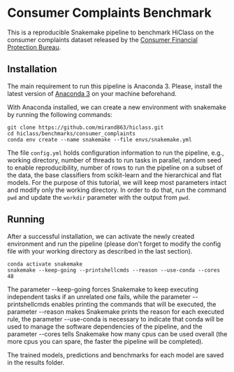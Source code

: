 # Consumer Complaints Benchmark

This is a reproducible Snakemake pipeline to benchmark HiClass on the consumer complaints dataset released by the [Consumer Financial Protection Bureau](https://www.consumerfinance.gov/data-research/consumer-complaints/).

## Installation

The main requirement to run this pipeline is Anaconda 3. Please, install the latest version of [Anaconda 3](https://www.anaconda.com/products/distribution) on your machine beforehand.

With Anaconda installed, we can create a new environment with snakemake by running the following commands:

```
git clone https://github.com/mirand863/hiclass.git
cd hiclass/benchmarks/consumer_complaints
conda env create --name snakemake --file envs/snakemake.yml
```

The file `config.yml` holds configuration information to run the pipeline, e.g., working directory, number of threads to run tasks in parallel, random seed to enable reproducibility, number of rows to run the pipeline on a subset of the data, the base classifiers from scikit-learn and the hierarchical and flat models. For the purpose of this tutorial, we will keep most parameters intact and modify only the working directory. In order to do that, run the command `pwd` and update the `workdir` parameter with the output from `pwd`.

## Running

After a successful installation, we can activate the newly created environment and run the pipeline (please don't forget to modify the config file with your working directory as described in the last section).

```
conda activate snakemake
snakemake --keep-going --printshellcmds --reason --use-conda --cores 48
```

The parameter --keep-going forces Snakemake to keep executing independent tasks if an unrelated one fails, while the parameter --printshellcmds enables printing the commands that will be executed, the parameter --reason makes Snakemake prints the reason for each executed rule, the parameter --use-conda is necessary to indicate that conda will be used to manage the software dependencies of the pipeline, and the parameter --cores tells Snakemake how many cpus can be used overall (the more cpus you can spare, the faster the pipeline will be completed).

The trained models, predictions and benchmarks for each model are saved in the results folder.
